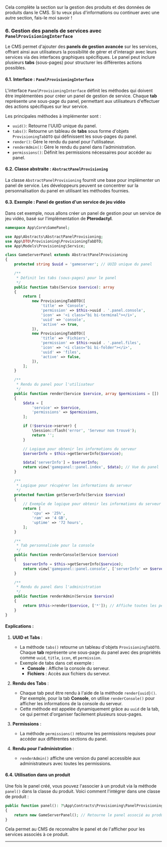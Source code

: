 
Cela complète la section sur la gestion des produits et des données de produits dans le CMS. Si tu veux plus d'informations ou continuer avec une autre section, fais-le moi savoir !
### 6. Gestion des panels de services avec `PanelProvisioningInterface`

Le CMS permet d'ajouter des **panels de gestion avancée** sur les services, offrant ainsi aux utilisateurs la possibilité de gérer et d'interagir avec leurs services via des interfaces graphiques spécifiques. Le panel peut inclure plusieurs **tabs** (sous-pages) pour structurer les différentes actions possibles.

#### 6.1. Interface : `PanelProvisioningInterface`

L'interface `PanelProvisioningInterface` définit les méthodes qui doivent être implémentées pour créer un panel de gestion de service. Chaque **tab** représente une sous-page du panel, permettant aux utilisateurs d'effectuer des actions spécifiques sur leur service.

Les principales méthodes à implémenter sont :

- `uuid()`: Retourne l'UUID unique du panel.
- `tabs()`: Retourne un tableau de **tabs** sous forme d'objets `ProvisioningTabDTO` qui définissent les sous-pages du panel.
- `render()`: Gère le rendu du panel pour l'utilisateur.
- `renderAdmin()`: Gère le rendu du panel dans l'administration.
- `permissions()`: Définit les permissions nécessaires pour accéder au panel.

#### 6.2. Classe abstraite : `AbstractPanelProvisioning`

La classe `AbstractPanelProvisioning` fournit une base pour implémenter un panel de service. Les développeurs peuvent se concentrer sur la personnalisation du panel en utilisant les méthodes fournies.

#### 6.3. Exemple : Panel de gestion d'un service de jeu vidéo

Dans cet exemple, nous allons créer un panel de gestion pour un service de jeu vidéo, basé sur l'implémentation de **Pterodactyl**.

```php
namespace App\Core\GamePanel;

use App\Abstracts\AbstractPanelProvisioning;
use App\DTO\Provisioning\ProvisioningTabDTO;
use App\Models\Provisioning\Service;

class GameServerPanel extends AbstractPanelProvisioning
{
    protected string $uuid = 'gameserver'; // UUID unique du panel

    /**
     * Définit les tabs (sous-pages) pour le panel
     */
    public function tabs(Service $service): array
    {
        return [
            new ProvisioningTabDTO([
                'title' => 'Console',
                'permission' => $this->uuid . '.panel.console',
                'icon' => '<i class="bi bi-terminal"></i>',
                'uuid' => 'console',
                'active' => true,
            ]),
            new ProvisioningTabDTO([
                'title' => 'Fichiers',
                'permission' => $this->uuid . '.panel.files',
                'icon' => '<i class="bi bi-folder"></i>',
                'uuid' => 'files',
                'active' => false,
            ]),
        ];
    }

    /**
     * Rendu du panel pour l'utilisateur
     */
    public function render(Service $service, array $permissions = [])
    {
        $data = [
            'service' => $service,
            'permissions' => $permissions,
        ];

        if (!$service->server) {
            \Session::flash('error', 'Serveur non trouvé');
            return '';
        }

        // Logique pour obtenir les informations du serveur
        $serverInfo = $this->getServerInfo($service);

        $data['serverInfo'] = $serverInfo;
        return view('gamepanel::panel.index', $data); // Vue du panel
    }

    /**
     * Logique pour récupérer les informations du serveur
     */
    protected function getServerInfo(Service $service)
    {
        // Exemple de logique pour obtenir les informations du serveur
        return [
            'cpu' => '25%',
            'ram' => '4 GB',
            'uptime' => '72 hours',
        ];
    }

    /**
     * Tab personnalisée pour la console
     */
    public function renderConsole(Service $service)
    {
        $serverInfo = $this->getServerInfo($service);
        return view('gamepanel::panel.console', ['serverInfo' => $serverInfo]);
    }

    /**
     * Rendu du panel dans l'administration
     */
    public function renderAdmin(Service $service)
    {
        return $this->render($service, ['*']); // Affiche toutes les permissions
    }
}
```

#### Explications :

1. **UUID et Tabs** :
    - La méthode `tabs()` retourne un tableau d'objets `ProvisioningTabDTO`. Chaque **tab** représente une sous-page du panel avec des propriétés comme `uuid`, `title`, `icon`, et `permission`.
    - Exemple de tabs dans cet exemple :
        - **Console** : Affiche la console du serveur.
        - **Fichiers** : Accès aux fichiers du serveur.

2. **Rendu des Tabs** :
    - Chaque tab peut être rendu à l'aide de la méthode `render{uuid}()`. Par exemple, pour la tab **Console**, on utilise `renderConsole()` pour afficher les informations de la console du serveur.
    - Cette méthode est appelée dynamiquement grâce au `uuid` de la tab, ce qui permet d'organiser facilement plusieurs sous-pages.

3. **Permissions** :
    - La méthode `permissions()` retourne les permissions requises pour accéder aux différentes sections du panel.

4. **Rendu pour l'administration** :
    - `renderAdmin()` affiche une version du panel accessible aux administrateurs avec toutes les permissions.

#### 6.4. Utilisation dans un produit

Une fois le panel créé, vous pouvez l'associer à un produit via la méthode `panel()` dans la classe du produit. Voici comment l'intégrer dans une classe de produit :

```php
public function panel(): ?\App\Contracts\Provisioning\PanelProvisioningInterface
{
    return new GameServerPanel(); // Retourne le panel associé au produit
}
```

Cela permet au CMS de reconnaître le panel et de l'afficher pour les services associés à ce produit.

---
